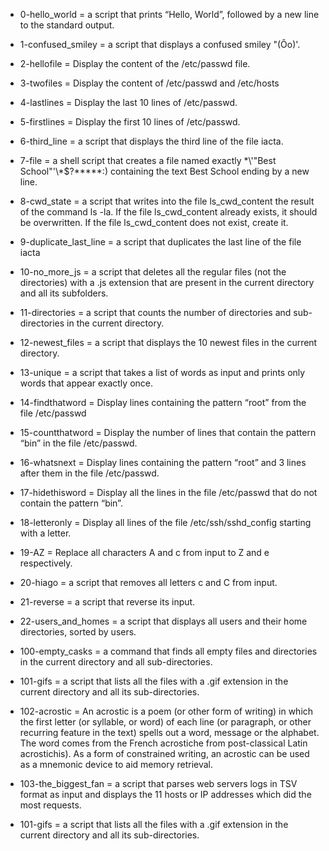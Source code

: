 * 0-hello_world = a script that prints “Hello, World”, followed by a new line to the standard output.

* 1-confused_smiley =  a script that displays a confused smiley "(Ôo)'.

* 2-hellofile = Display the content of the /etc/passwd file.

* 3-twofiles = Display the content of /etc/passwd and /etc/hosts

* 4-lastlines = Display the last 10 lines of /etc/passwd.

* 5-firstlines = Display the first 10 lines of /etc/passwd.

* 6-third_line = a script that displays the third line of the file iacta.

* 7-file = a shell script that creates a file named exactly \*\\'"Best School"\'\\*$\?\*\*\*\*\*:) containing the text Best School ending by a new line.

* 8-cwd_state = a script that writes into the file ls_cwd_content the result of the command ls -la. If the file ls_cwd_content already exists, it should be overwritten. If the file ls_cwd_content does not exist, create it.

* 9-duplicate_last_line = a script that duplicates the last line of the file iacta

* 10-no_more_js = a script that deletes all the regular files (not the directories) with a .js extension that are present in the current directory and all its subfolders.

* 11-directories =  a script that counts the number of directories and sub-directories in the current directory.

* 12-newest_files = a script that displays the 10 newest files in the current directory.

* 13-unique = a script that takes a list of words as input and prints only words that appear exactly once.

* 14-findthatword = Display lines containing the pattern “root” from the file /etc/passwd

* 15-countthatword = Display the number of lines that contain the pattern “bin” in the file /etc/passwd.

* 16-whatsnext = Display lines containing the pattern “root” and 3 lines after them in the file /etc/passwd.

* 17-hidethisword = Display all the lines in the file /etc/passwd that do not contain the pattern “bin”.

* 18-letteronly = Display all lines of the file /etc/ssh/sshd_config starting with a letter.

* 19-AZ = Replace all characters A and c from input to Z and e respectively.

* 20-hiago = a script that removes all letters c and C from input.

* 21-reverse = a script that reverse its input.

* 22-users_and_homes = a script that displays all users and their home directories, sorted by users.

* 100-empty_casks = a command that finds all empty files and directories in the current directory and all sub-directories.

* 101-gifs = a script that lists all the files with a .gif extension in the current directory and all its sub-directories.

* 102-acrostic = An acrostic is a poem (or other form of writing) in which the first letter (or syllable, or word) of each line (or paragraph, or other recurring feature in the text) spells out a word, message or the alphabet. The word comes from the French acrostiche from post-classical Latin acrostichis). As a form of constrained writing, an acrostic can be used as a mnemonic device to aid memory retrieval.


* 103-the_biggest_fan = a script that parses web servers logs in TSV format as input and displays the 11 hosts or IP addresses which did the most requests.

* 101-gifs = a script that lists all the files with a .gif extension in the current directory and all its sub-directories.
